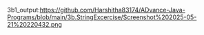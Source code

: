 3b1_output:https://github.com/Harshitha83174/ADvance-Java-Programs/blob/main/3b.StringExcercise/Screenshot%202025-05-21%20220432.png

